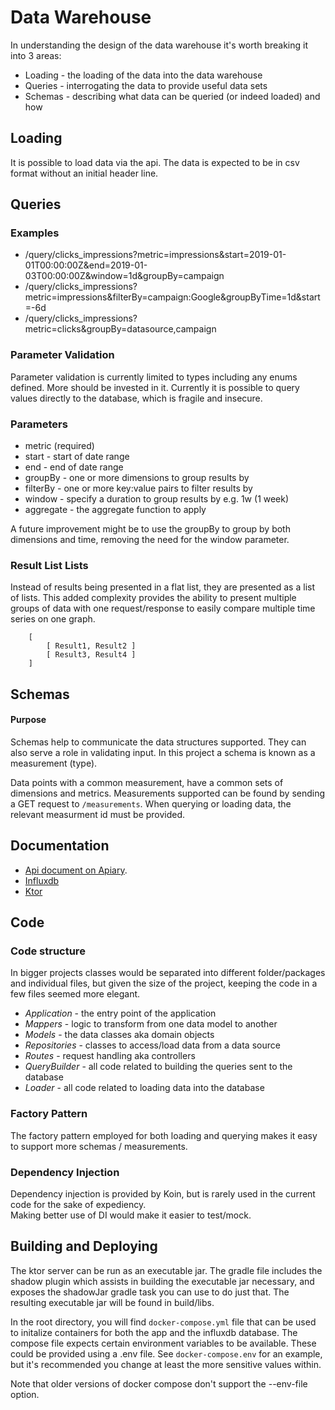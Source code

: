 # Data Warehouse
In understanding the design of the data warehouse it's worth breaking it into 3 areas:
- Loading - the loading of the data into the data warehouse
- Queries - interrogating the data to provide useful data sets 
- Schemas - describing what data can be queried (or indeed loaded) and how

## Loading

It is possible to load data via the api. The data is expected to be in csv format without an initial header line.

## Queries

### Examples
- /query/clicks_impressions?metric=impressions&start=2019-01-01T00:00:00Z&end=2019-01-03T00:00:00Z&window=1d&groupBy=campaign
- /query/clicks_impressions?metric=impressions&filterBy=campaign:Google&groupByTime=1d&start=-6d
- /query/clicks_impressions?metric=clicks&groupBy=datasource,campaign

### Parameter Validation
Parameter validation is currently limited to types including any enums defined. More should be invested in it.
Currently it is possible to query values directly to the database, which is fragile and insecure.

### Parameters
- metric (required)
- start - start of date range
- end - end of date range
- groupBy - one or more dimensions to group results by
- filterBy - one or more key:value pairs to filter results by
- window - specify a duration to group results by e.g. 1w (1 week) 
- aggregate - the aggregate function to apply

A future improvement might be to use the groupBy to group by both dimensions and time, removing the need
for the window parameter. 

### Result List Lists
Instead of results being presented in a flat list, they are presented as a list of lists. This added complexity
provides the ability to present multiple groups of data with one request/response to easily compare multiple time series
on one graph. 

```
    [
        [ Result1, Result2 ]
        [ Result3, Result4 ] 
    ]

```

## Schemas

#### Purpose
Schemas help to communicate the data structures supported. They can also serve a role in validating input.
In this project a schema is known as a measurement (type).

Data points with a common measurement, have a common sets of dimensions and metrics.
Measurements supported can be found by sending a GET request to `/measurements`.
When querying or loading data, the relevant measurment id must be provided.

## Documentation
- [Api document on Apiary](https://datawarehouse2.docs.apiary.io/#).
- [Influxdb](https://docs.influxdata.com/influxdb/v2.0/)
- [Ktor](https://ktor.io/docs/welcome.html)

## Code 

### Code structure
In bigger projects classes would be separated into different folder/packages and individual files, but given the size of the
project, keeping the code in a few files seemed more elegant. 

- *Application* - the entry point of the application
- *Mappers* - logic to transform from one data model to another
- *Models* - the data classes aka domain objects
- *Repositories* - classes to access/load data from a data source
- *Routes* - request handling aka controllers
- *QueryBuilder* - all code related to building the queries sent to the database
- *Loader* - all code related to loading data into the database

### Factory Pattern
The factory pattern employed for both loading and querying makes it easy to support more schemas / measurements.

### Dependency Injection
Dependency injection is provided by Koin, but is rarely used in the current code for the sake of expediency.  
Making better use of DI would make it easier to test/mock. 

## Building and Deploying
The ktor server can be run as an executable jar. The gradle file includes the shadow plugin which assists in 
building the executable jar necessary, and exposes the shadowJar gradle task you can use to do just that. 
The resulting executable jar will be found in build/libs.

In the root directory, you will find `docker-compose.yml` file that can be used to initalize containers for both the
app and the influxdb database. The compose file expects certain environment variables to be available. These could be
provided using a .env file. See `docker-compose.env` for an example, but it's recommended you change at least the more 
sensitive values within.

Note that older versions of docker compose don't support the --env-file option.

